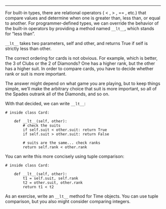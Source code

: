 ---------------

For built-in types, there are relational operators (<span> < </span>, <span> > </span>, <span> == </span>, etc.) that compare values and determine when one is greater than, less than, or equal to another. For programmer-defined types, we can override the behavior of the built-in operators by providing a method named `__lt__`, which stands for “less than”.

`__lt__` takes two parameters, <span>self</span> and <span>other</span>, and returns <span>True</span> if <span>self</span> is strictly less than <span>other</span>.

The correct ordering for cards is not obvious. For example, which is better, the 3 of Clubs or the 2 of Diamonds? One has a higher rank, but the other has a higher suit. In order to compare cards, you have to decide whether rank or suit is more important.

The answer might depend on what game you are playing, but to keep things simple, we’ll make the arbitrary choice that suit is more important, so all of the Spades outrank all of the Diamonds, and so on.

With that decided, we can write `__lt__`:

    # inside class Card:

        def __lt__(self, other):
            # check the suits
            if self.suit < other.suit: return True
            if self.suit > other.suit: return False

            # suits are the same... check ranks
            return self.rank < other.rank

You can write this more concisely using tuple comparison:

    # inside class Card:

        def __lt__(self, other):
            t1 = self.suit, self.rank
            t2 = other.suit, other.rank
            return t1 < t2

As an exercise, write an `__lt__` method for Time objects. You can use tuple comparison, but you also might consider comparing integers.

